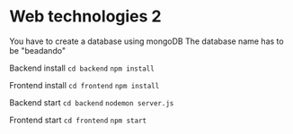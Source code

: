 # Web technologies 2 

You have to create a database using mongoDB
The database name has to be "beadando"

Backend install
```cd backend```
```npm install```

Frontend install
```cd frontend```
```npm install```

Backend start
```cd backend```
```nodemon server.js```

Frontend start
```cd frontend```
```npm start```

